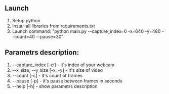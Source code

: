 ## Launch
1. Setup python
2. Install all libraries from requirements.txt
3. Launch command: "python main.py --capture_index=0 -x=640 -y=480 --count=40 --pause=30"

## Parametrs description:
1. --capture_index [-ci] - it's index of your webcam
2. --x_size, --y_size [-x, -y] - it's size of video
3. --count [-c] - it's count of frames
4. --pause [-p] - it's pause between frames in seconds
5. --help [-h] - show parametrs description
